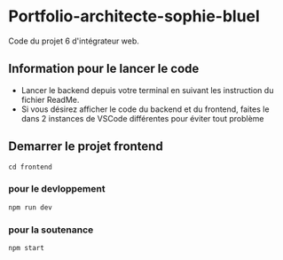 # Portfolio-architecte-sophie-bluel

Code du projet 6 d'intégrateur web.

## Information pour le lancer le code

 - Lancer le backend depuis votre terminal en suivant les instruction du fichier ReadMe.
 - Si vous désirez afficher le code du backend et du frontend, faites le dans 2 instances de VSCode différentes pour éviter tout problème

## Demarrer le projet frontend

```
cd frontend
```
### pour le devloppement
```
npm run dev
```
### pour la soutenance
```
npm start
```